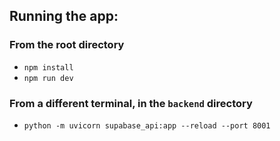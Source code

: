 ## Running the app:
### From the root directory
- `npm install`
- `npm run dev`

### From a different terminal, in the `backend` directory
- `python -m uvicorn supabase_api:app --reload --port 8001`

